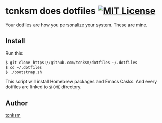 tcnksm does dotfiles [![MIT License](http://img.shields.io/badge/license-MIT-blue.svg?style=flat)](https://github.com/tcnksm/dotfiles/blob/master/LICENCE)
====

Your dotfiles are how you personalize your system. These are mine.

## Install

Run this:

```bash
$ git clone https://github.com/tcnksm/dotfiles ~/.dotfiles
$ cd ~/.dotfiles
$ ./bootstrap.sh
```

This script will install Homebrew packages and Emacs Casks. And every dotfiles are linked to `$HOME` directory. 

## Author

[tcnksm](https://github.com/tcnksm)
